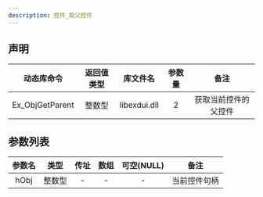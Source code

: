 ```yaml
---
description: 控件_取父控件
---
```





## 声明

|   动态库命令    | 返回值类型 |   库文件名   | 参数量 |         备注         |
| :-------------: | :--------: | :----------: | :----: | :------------------: |
| Ex_ObjGetParent |   整数型   | libexdui.dll |   2    | 获取当前控件的父控件 |

## 参数列表

| 参数名 |  类型  | 传址 | 数组 | 可空(NULL) |     备注     |
| :----: | :----: | :--: | :--: | :--------: | :----------: |
|  hObj  | 整数型 |  -   |  -   |     -      | 当前控件句柄 |

